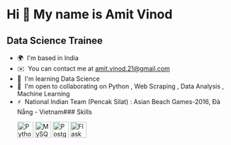 Hi 👋 My name is Amit Vinod
===========================

Data Science Trainee
--------------------

*   🌍  I'm based in India
*   ✉️  You can contact me at [amit.vinod.21@gmail.com](mailto:amit.vinod.21@gmail.com)
*   🧠  I'm learning Data Science
*   🤝  I'm open to collaborating on Python , Web Scraping , Data Analysis , Machine Learning
*   ⚡  National Indian Team (Pencak Silat) : Asian Beach Games-2016, Đà Nẵng - Vietnam### Skills<p align="left">
                                <a href="https://www.python.org/" target="_blank" rel="noreferrer"><img src="https://raw.githubusercontent.com/danielcranney/readme-generator/main/public/icons/skills/python-colored.svg" width="36" height="36" alt="Python" /></a>
                                <a href="https://www.mysql.com/" target="_blank" rel="noreferrer"><img src="https://raw.githubusercontent.com/danielcranney/readme-generator/main/public/icons/skills/mysql-colored.svg" width="36" height="36" alt="MySQL" /></a>
                                <a href="https://www.postgresql.org/" target="_blank" rel="noreferrer"><img src="https://raw.githubusercontent.com/danielcranney/readme-generator/main/public/icons/skills/postgresql-colored.svg" width="36" height="36" alt="PostgreSQL" /></a>
                                <a href="https://flask.palletsprojects.com/en/2.0.x/" target="_blank" rel="noreferrer"><img src="https://raw.githubusercontent.com/danielcranney/readme-generator/main/public/icons/skills/flask-colored.svg" width="36" height="36" alt="Flask" /></a>
                    </p>
                    
